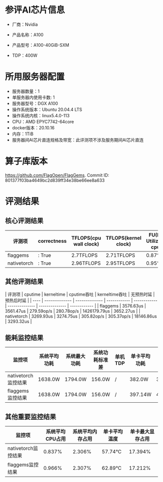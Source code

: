 # 参评AI芯片信息

* 厂商：Nvidia

* 产品名称：A100
* 产品型号：A100-40GiB-SXM
* TDP：400W

# 所用服务器配置

* 服务器数量：1
* 单服务器内使用卡数: 1
* 服务器型号：DGX A100
* 操作系统版本：Ubuntu 20.04.4 LTS
* 操作系统内核：linux5.4.0-113
* CPU：AMD EPYC7742-64core
* docker版本：20.10.16
* 内存：1TiB
* 服务器间AI芯片直连规格及带宽：此评测项不涉及服务期间AI芯片直连

# 算子库版本

https://github.com/FlagOpen/FlagGems. Commit ID: 801377f03ba4649bc2d839ff34e38be66ee8a633

# 评测结果

## 核心评测结果

| 评测项  | correctness | TFLOPS(cpu wall clock) | TFLOPS(kernel clock) | FU(FLOPS Utilization)-cputime | FU-kerneltime |
| ---- | -------------- | -------------- | ------------ | ------ | ----- |
| flaggems | : True    | 2.7TFLOPS       | 2.71TFLOPS        | 0.87% | 0.87% |
| nativetorch | : True    | 2.96TFLOPS      | 2.95TFLOPS      | 0.95%      | 0.95%    |

## 其他评测结果

| 评测项  | cputime | kerneltime | cputime吞吐 | kerneltime吞吐 | 无预热时延 | 预热后时延 |
| ---- | -------------- | -------------- | ------------ | ------------ | -------------- | -------------- | ------------ |
| flaggems | 3576.63us       | 3561.47us        | 279.59op/s | 280.78op/s | 1426179.79us | 3652.27us |
| nativetorch | 3269.93us       | 3274.75us        | 305.82op/s | 305.37op/s | 18146.86us | 3293.32us |

## 能耗监控结果

| 监控项  | 系统平均功耗  | 系统最大功耗  | 系统功耗标准差 | 单机TDP | 单卡平均功耗 | 单卡最大功耗 | 单卡功耗标准差 | 单卡TDP |
| ---- | ------- | ------- | ------- | ----- | ------------ | ------------ | ------------- | ----- |
| nativetorch监控结果 | 1638.0W | 1794.0W | 156.0W   | /     | 382.0W       | 389.0W      | 8.34W        | 400W  |
| flaggems监控结果 | 1638.0W | 1794.0W | 156.0W   | /     | 397.14W       | 405.0W      | 4.96W        | 400W  |

## 其他重要监控结果

| 监控项  | 系统平均CPU占用 | 系统平均内存占用 | 单卡平均温度 | 单卡最大显存占用 |
| ---- | --------- | -------- | ------------ | -------------- |
| nativetorch监控结果 | 0.837%    | 2.306%   | 57.74°C       | 17.394%        |
| flaggems监控结果 | 0.966%    | 2.307%   | 62.89°C       | 17.212%        |